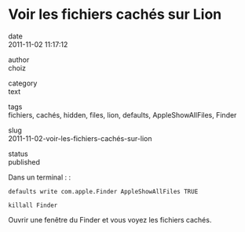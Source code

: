 Voir les fichiers cachés sur Lion
=================================

date  
2011-11-02 11:17:12

author  
choiz

category  
text

tags  
fichiers, cachés, hidden, files, lion, defaults, AppleShowAllFiles,
Finder

slug  
2011-11-02-voir-les-fichiers-cachés-sur-lion

status  
published

Dans un terminal : :

    defaults write com.apple.Finder AppleShowAllFiles TRUE

    killall Finder

Ouvrir une fenêtre du Finder et vous voyez les fichiers cachés.
